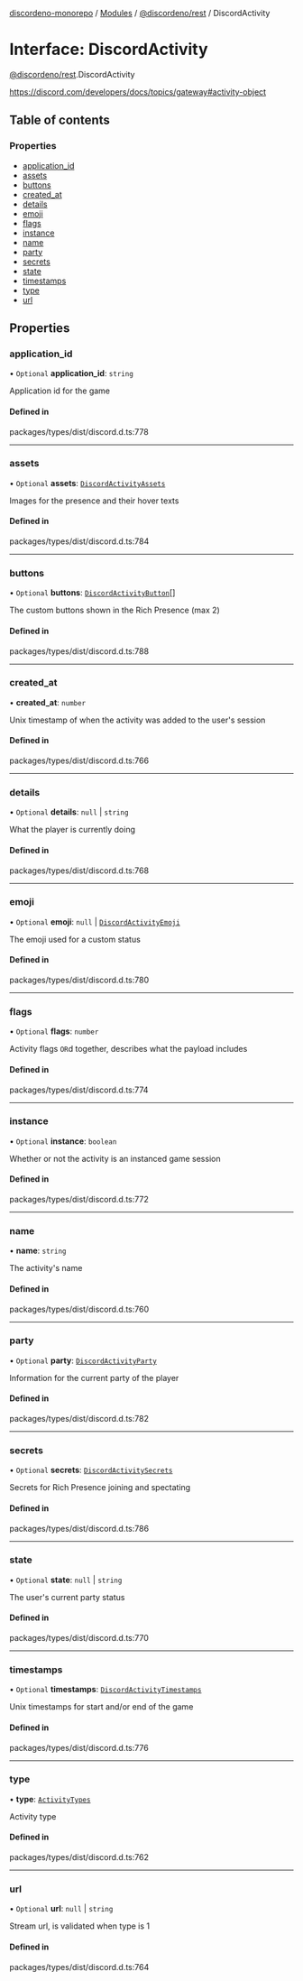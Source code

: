 [discordeno-monorepo](../README.md) / [Modules](../modules.md) / [@discordeno/rest](../modules/discordeno_rest.md) / DiscordActivity

# Interface: DiscordActivity

[@discordeno/rest](../modules/discordeno_rest.md).DiscordActivity

https://discord.com/developers/docs/topics/gateway#activity-object

## Table of contents

### Properties

- [application_id](discordeno_rest.DiscordActivity.md#application_id)
- [assets](discordeno_rest.DiscordActivity.md#assets)
- [buttons](discordeno_rest.DiscordActivity.md#buttons)
- [created_at](discordeno_rest.DiscordActivity.md#created_at)
- [details](discordeno_rest.DiscordActivity.md#details)
- [emoji](discordeno_rest.DiscordActivity.md#emoji)
- [flags](discordeno_rest.DiscordActivity.md#flags)
- [instance](discordeno_rest.DiscordActivity.md#instance)
- [name](discordeno_rest.DiscordActivity.md#name)
- [party](discordeno_rest.DiscordActivity.md#party)
- [secrets](discordeno_rest.DiscordActivity.md#secrets)
- [state](discordeno_rest.DiscordActivity.md#state)
- [timestamps](discordeno_rest.DiscordActivity.md#timestamps)
- [type](discordeno_rest.DiscordActivity.md#type)
- [url](discordeno_rest.DiscordActivity.md#url)

## Properties

### application_id

• `Optional` **application_id**: `string`

Application id for the game

#### Defined in

packages/types/dist/discord.d.ts:778

---

### assets

• `Optional` **assets**: [`DiscordActivityAssets`](discordeno_rest.DiscordActivityAssets.md)

Images for the presence and their hover texts

#### Defined in

packages/types/dist/discord.d.ts:784

---

### buttons

• `Optional` **buttons**: [`DiscordActivityButton`](discordeno_rest.DiscordActivityButton.md)[]

The custom buttons shown in the Rich Presence (max 2)

#### Defined in

packages/types/dist/discord.d.ts:788

---

### created_at

• **created_at**: `number`

Unix timestamp of when the activity was added to the user's session

#### Defined in

packages/types/dist/discord.d.ts:766

---

### details

• `Optional` **details**: `null` \| `string`

What the player is currently doing

#### Defined in

packages/types/dist/discord.d.ts:768

---

### emoji

• `Optional` **emoji**: `null` \| [`DiscordActivityEmoji`](discordeno_rest.DiscordActivityEmoji.md)

The emoji used for a custom status

#### Defined in

packages/types/dist/discord.d.ts:780

---

### flags

• `Optional` **flags**: `number`

Activity flags `OR`d together, describes what the payload includes

#### Defined in

packages/types/dist/discord.d.ts:774

---

### instance

• `Optional` **instance**: `boolean`

Whether or not the activity is an instanced game session

#### Defined in

packages/types/dist/discord.d.ts:772

---

### name

• **name**: `string`

The activity's name

#### Defined in

packages/types/dist/discord.d.ts:760

---

### party

• `Optional` **party**: [`DiscordActivityParty`](discordeno_rest.DiscordActivityParty.md)

Information for the current party of the player

#### Defined in

packages/types/dist/discord.d.ts:782

---

### secrets

• `Optional` **secrets**: [`DiscordActivitySecrets`](discordeno_rest.DiscordActivitySecrets.md)

Secrets for Rich Presence joining and spectating

#### Defined in

packages/types/dist/discord.d.ts:786

---

### state

• `Optional` **state**: `null` \| `string`

The user's current party status

#### Defined in

packages/types/dist/discord.d.ts:770

---

### timestamps

• `Optional` **timestamps**: [`DiscordActivityTimestamps`](discordeno_rest.DiscordActivityTimestamps.md)

Unix timestamps for start and/or end of the game

#### Defined in

packages/types/dist/discord.d.ts:776

---

### type

• **type**: [`ActivityTypes`](../enums/discordeno_rest.ActivityTypes.md)

Activity type

#### Defined in

packages/types/dist/discord.d.ts:762

---

### url

• `Optional` **url**: `null` \| `string`

Stream url, is validated when type is 1

#### Defined in

packages/types/dist/discord.d.ts:764
